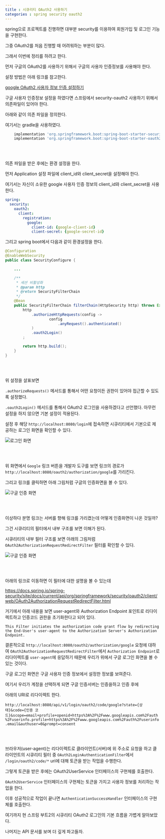 ```yaml
---
title : 시큐리티 OAuth2 사용하기
categories : spring security oauth2
---
```


spring으로 프로젝트를 진행하면 대부분 security를 이용하여 회원가입 및 로그인 기능을 구현한다.

그중 OAuth2를 처음 진행할 때 어려워하는 부분이 많다.

그래서 이번에 정리를 하려고 한다.

먼저 구글의 OAuth2를 사용하기 위해서 구글의 사용자 인증정보를 사용해야 한다. 

설정 방법은 아래 링크를 참고한다. 

[google OAuth2 사용자 정보 인증 설정하기](/google/authentication/oauth2/google-authentication/)


구글 사용자 인증정보 설정을 하였다면 스프링에서 security-oauth2 사용하기 위해서 의존파일이 있어야 한다.

아래와 같이 의존 파일을 정의한다.

여기서는 gradle을 사용하였다.

```gradle
    implementation 'org.springframework.boot:spring-boot-starter-security'
    implementation 'org.springframework.boot:spring-boot-starter-oauth2-client'
```

<br>
<br>

의존 파일을 받은 후에는 환경 설정을 한다.

먼저 Application 설정 파일에 client_id와 client_secret을 설정해야 한다.

여기서는 자신이 소유한 google 사용자 인증 정보의 client_id와 client_secret을 사용한다.


```yml
spring:
  security:
    oauth2:
      client:
        registration:
          google:
            client-id: {google-client-id}
            client-secret: {google-secret-id}
```


그리고 spring boot에서 다음과 같이 환경설정을 한다.

```java
@Configuration
@EnableWebSecurity
public class SecurityConfigure {

	...

	/**
	 * 세션 비활성화
	 * @param http
	 * @return SecurityFilterChain
	 */
	@Bean
	public SecurityFilterChain filterChain(HttpSecurity http) throws Exception {
		http
			.authorizeHttpRequests(config ->
					config
						.anyRequest().authenticated()
			)
			.oauth2Login()
		;

		return http.build();
	}
}
```

<br>
<br>

위 설정을 살표보면

`.authorizeRequests()` 메서드를 통해서 어떤 요청이든 권한이 있어야 접근할 수 있도록 설정했다.

`.oauth2Login()` 메서드를 통해서 OAuth2 로그인을 사용하겠다고 선언했다. 아무런 설정을 하지 않으면 기본 설정이 적용된다.

설정 후 해당 `http://localhost:8080/login`에 접속하면 시큐리티에서 기본으로 제공하는 로그인 화면을 확인할 수 있다.

![로그인 화면](/assets/images/spring/security-oauth2/01.png)

<br>
<br>

위 화면에서 `Google` 링크 버튼을 개발자 도구를 보면 링크의 경로가 `http://localhost:8080/oauth2/authorization/google`를 가리킨다. 

그리고 링크를 클릭하면 아래 그림처럼 구글의 인증화면을 볼 수 있다.

![구글 인증 화면](/assets/images/spring/security-oauth2/02.png)

<br>
<br>

이상하다 분명 링크는 서버를 향해 링크를 가리켰는데 어떻게 인증화면이 나온 것일까?

그건 시큐리티의 필터에서 내부 구조를 보면 이해가 된다. 

시큐리티의 내부 필터 구조를 보면 아래의 그림처럼 `OAuth2AuthorizationRequestRedirectFilter` 필터를 확인할 수 있다.

![구글 인증 화면](/assets/images/spring/security-oauth2/04.png)

<br>
<br>

아래의 링크로 이동하면 이 필터에 대한 설명을 볼 수 있는데

https://docs.spring.io/spring-security/site/docs/current/api/org/springframework/security/oauth2/client/web/OAuth2AuthorizationRequestRedirectFilter.html

거기에서 아래 내용을 보면  user-agent와 Authorization Endpoint 포인트로 리다이렉트하고 인증코드 권한을 초기화한다고 되어 있다.

`This Filter initiates the authorization code grant flow by redirecting the End-User's user-agent to the Authorization Server's Authorization Endpoint.` 

결론적으로 `http://localhost:8080/oauth2/authorization/google` 요청에 대하여 `OAuth2AuthorizationRequestRedirectFilter`에서 `Authorization Endpoint`로 리다이렉트를 `user-agent`에 응답하기 때문에 우리가 위에서 구글 로그인 화면을 볼 수 있는 것이다.

구글 로그인 화면은 구글 사용자 인증 정보에서 설정한 정보를 보여준다.

여기서 우리가 계정을 선택하게 되면 구글 인증서버는 인증을하고 인증 후에 

아래의 URI로 리다이렉트 한다.

`http://localhost:8080/api/v1/login/oauth2/code/google?state={상태}&code={인증 코드}&scope=email+profile+openid+https%3A%2F%2Fwww.googleapis.com%2Fauth%2Fuserinfo.profile+https%3A%2F%2Fwww.googleapis.com%2Fauth%2Fuserinfo.email&authuser=0&prompt=consent`

<br>
<br>

브라우저(user-agent)는 리다이렉트로 클라이언트(서버)에 위 주소로 요청을 하고 클라이언트의 시큐리티 필터 중  `OAuth2LoginAuthenticationFilter`에서 `/login/oauth2/code/*` uri에 대해 토큰을 받는 작업을 수행한다.

그렇게 토큰을 받은 후에는 OAuth2UserService 인터페이스의 구현체를 호출한다.

`OAuth2UserService` 인터페이스의 구현체는 토큰을 가지고 사용자 정보를 처리하는 작업을 한다.

이후 성공적으로 작업이 끝나면 `AuthenticationSuccessHandler` 인터페이스의 구현체를 호출한다.


여기까지 현 스프링 부트2의 시큐리티 OAuth2 로그인의 기본 흐름을 가볍게 알아보았다.

나머지는 API 문서를 보며 더 깊게 파고들자.








 






















































































